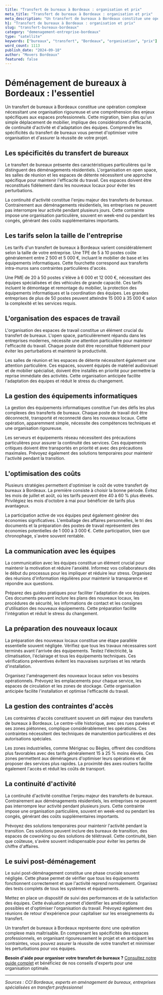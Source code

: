```yaml
---
title: "Transfert de bureaux à Bordeaux : organisation et prix"
meta_title: "Transfert de bureaux à Bordeaux : organisation et prix"
meta_description: "Un transfert de bureaux à Bordeaux constitue une opération complexe nécessitant une organisation rigoureuse et une compréhension des enjeux spécifique."
h1: "Transfert de bureaux à Bordeaux : organisation et prix"
slug: "transfert-bureaux-bordeaux"
category: "demenagement-entreprise-bordeaux"
type: "satellite"
keywords: ["bureaux", "transfert", "Bordeaux", "organisation", "prix"]
word_count: 1113
publish_date: "2024-09-18"
author: "Movers Bordeaux"
featured: false
---
```



# Déménagement de bureaux à Bordeaux : l'essentiel

Un transfert de bureaux à Bordeaux constitue une opération complexe nécessitant une organisation rigoureuse et une compréhension des enjeux spécifiques aux espaces professionnels. Cette migration, bien plus qu'un simple déplacement de mobilier, implique des considérations d'efficacité, de continuité d'activité et d'adaptation des équipes. Comprendre les spécificités du transfert de bureaux vous permet d'optimiser votre organisation et d'assurer la réussite de votre projet.

## Les spécificités du transfert de bureaux

Le transfert de bureaux présente des caractéristiques particulières qui le distinguent des déménagements résidentiels. L'organisation en open space, les salles de réunion et les espaces de détente nécessitent une approche spécifique pour maintenir l'efficacité du travail. Ces espaces doivent être reconstitués fidèlement dans les nouveaux locaux pour éviter les perturbations.

La continuité d'activité constitue l'enjeu majeur des transferts de bureaux. Contrairement aux déménagements résidentiels, les entreprises ne peuvent pas interrompre leur activité pendant plusieurs jours. Cette contrainte impose une organisation particulière, souvent en week-end ou pendant les congés, générant des coûts supplémentaires importants.

## Les tarifs selon la taille de l'entreprise

Les tarifs d'un transfert de bureaux à Bordeaux varient considérablement selon la taille de votre entreprise. Une TPE de 5 à 10 postes coûte généralement entre 2 500 et 5 000 €, incluant le mobilier de base et les équipements informatiques. Cette fourchette correspond aux transferts intra-muros sans contraintes particulières d'accès.

Une PME de 20 à 50 postes s'élève à 6 000 et 12 000 €, nécessitant des équipes spécialisées et des véhicules de grande capacité. Ces tarifs incluent le démontage et remontage du mobilier, la protection des équipements informatiques et la coordination des équipes. Les grandes entreprises de plus de 50 postes peuvent atteindre 15 000 à 35 000 € selon la complexité et les services requis.

## L'organisation des espaces de travail

L'organisation des espaces de travail constitue un élément crucial du transfert de bureaux. L'open space, particulièrement répandu dans les entreprises modernes, nécessite une attention particulière pour maintenir l'efficacité du travail. Chaque poste doit être reconstitué fidèlement pour éviter les perturbations et maintenir la productivité.

Les salles de réunion et les espaces de détente nécessitent également une attention particulière. Ces espaces, souvent équipés de matériel audiovisuel et de mobilier spécialisé, doivent être installés en priorité pour permettre la reprise immédiate des activités. Cette organisation anticipée facilite l'adaptation des équipes et réduit le stress du changement.

## La gestion des équipements informatiques

La gestion des équipements informatiques constitue l'un des défis les plus complexes des transferts de bureaux. Chaque poste de travail doit être déconnecté, transporté et reconnecté dans les nouveaux locaux. Cette opération, apparemment simple, nécessite des compétences techniques et une organisation rigoureuse.

Les serveurs et équipements réseau nécessitent des précautions particulières pour assurer la continuité des services. Ces équipements critiques doivent être transportés en priorité et avec des précautions maximales. Prévoyez également des solutions temporaires pour maintenir l'activité pendant la transition.

## L'optimisation des coûts

Plusieurs stratégies permettent d'optimiser le coût de votre transfert de bureaux à Bordeaux. La première consiste à choisir la bonne période. Évitez les mois de juillet et août, où les tarifs peuvent être 40 à 60 % plus élevés. Privilégiez les mois d'octobre à mai pour bénéficier de tarifs plus avantageux.

La participation active de vos équipes peut également générer des économies significatives. L'emballage des affaires personnelles, le tri des documents et la préparation des postes de travail représentent des économies potentielles de 1 000 à 3 000 €. Cette participation, bien que chronophage, s'avère souvent rentable.

## La communication avec les équipes

La communication avec les équipes constitue un élément crucial pour maintenir la motivation et réduire l'anxiété. Informez vos collaborateurs dès le début du processus pour les impliquer et réduire leur stress. Organisez des réunions d'information régulières pour maintenir la transparence et répondre aux questions.

Préparez des guides pratiques pour faciliter l'adaptation de vos équipes. Ces documents peuvent inclure les plans des nouveaux locaux, les procédures de sécurité, les informations de contact et les consignes d'utilisation des nouveaux équipements. Cette préparation facilite l'intégration et réduit le stress du changement.

## La préparation des nouveaux locaux

La préparation des nouveaux locaux constitue une étape parallèle essentielle souvent négligée. Vérifiez que tous les travaux nécessaires sont terminés avant l'arrivée des équipements. Testez l'électricité, la climatisation, l'éclairage et tous les équipements techniques. Ces vérifications préventives évitent les mauvaises surprises et les retards d'installation.

Organisez l'aménagement des nouveaux locaux selon vos besoins opérationnels. Prévoyez les emplacements pour chaque service, les espaces de circulation et les zones de stockage. Cette organisation anticipée facilite l'installation et optimise l'efficacité du travail.

## La gestion des contraintes d'accès

Les contraintes d'accès constituent souvent un défi majeur des transferts de bureaux à Bordeaux. Le centre-ville historique, avec ses rues pavées et ses zones piétonnes, complique considérablement les opérations. Ces contraintes nécessitent des techniques de manutention particulières et des autorisations spéciales.

Les zones industrielles, comme Mérignac ou Bègles, offrent des conditions plus favorables avec des tarifs généralement 15 à 25 % moins élevés. Ces zones permettent aux déménageurs d'optimiser leurs opérations et de proposer des services plus rapides. La proximité des axes routiers facilite également l'accès et réduit les coûts de transport.

## La continuité d'activité

La continuité d'activité constitue l'enjeu majeur des transferts de bureaux. Contrairement aux déménagements résidentiels, les entreprises ne peuvent pas interrompre leur activité pendant plusieurs jours. Cette contrainte impose une organisation particulière, souvent en week-end ou pendant les congés, générant des coûts supplémentaires importants.

Prévoyez des solutions temporaires pour maintenir l'activité pendant la transition. Ces solutions peuvent inclure des bureaux de transition, des espaces de coworking ou des solutions de télétravail. Cette continuité, bien que coûteuse, s'avère souvent indispensable pour éviter les pertes de chiffre d'affaires.

## Le suivi post-déménagement

Le suivi post-déménagement constitue une phase cruciale souvent négligée. Cette phase permet de vérifier que tous les équipements fonctionnent correctement et que l'activité reprend normalement. Organisez des tests complets de tous les systèmes et équipements.

Mettez en place un dispositif de suivi des performances et de la satisfaction des équipes. Cette évaluation permet d'identifier les améliorations possibles et d'optimiser l'organisation du travail. Prévoyez également des réunions de retour d'expérience pour capitaliser sur les enseignements du transfert.

Un transfert de bureaux à Bordeaux représente donc une opération complexe mais maîtrisable. En comprenant les spécificités des espaces professionnels, en organisant rigoureusement le projet et en anticipant les contraintes, vous pouvez assurer la réussite de votre transfert et minimiser les perturbations pour vos équipes.

**Besoin d'aide pour organiser votre transfert de bureaux ?** [Consultez notre guide complet](/blog/devis/guide) et bénéficiez de nos conseils d'experts pour une organisation optimale.

---

*Sources : CCI Bordeaux, experts en aménagement de bureaux, entreprises spécialisées en transfert professionnel*

